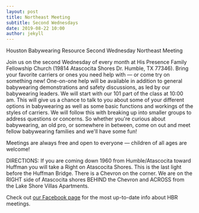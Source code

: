 ```yaml
---
layout: post
title: Northeast Meeting
subtitle: Second Wednesdays
date: 2019-08-22 10:00
author: jekyll
---
```

Houston Babywearing Resource Second Wednesday Northeast Meeting

Join us on the second Wednesday of every month at His Presence Family Fellowship Church (19814 Atascocita Shores Dr. Humble, TX 77346). Bring your favorite carriers or ones you need help with — or come try on something new! One-on-one help will be available in addition to general babywearing demonstrations and safety discussions, as led by our babywearing leaders. We will start with our 101 part of the class at 10:00 am. This will give us a chance to talk to you about some of your different options in babywearing as well as some basic functions and workings of the styles of carriers. We will follow this with breaking up into smaller groups to address questions or concerns. So whether you're curious about babywearing, an old pro, or somewhere in between, come on out and meet fellow babywearing families and we'll have some fun!

Meetings are always free and open to everyone — children of all ages are welcome! 

DIRECTIONS: If you are coming down 1960 from Humble/Atascocita toward Huffman you will take a Right on Atascocita Shores. This is the last light before the Huffman Bridge. There is a Chevron on the corner. We are on the RIGHT side of Atascocita shores BEHIND the Chevron and ACROSS from the Lake Shore Villas Apartments.

Check out [our Facebook page][facebook-2nd-W] for the most up-to-date info about HBR meetings.

[facebook-2nd-W]: https://www.facebook.com/events/1001423586719627/